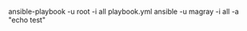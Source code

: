 ansible-playbook -u root -i <hosts file> all playbook.yml
ansible -u magray -i <hosts file>  all -a "echo test"
